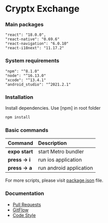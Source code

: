# Cryptx Exchange

### Main packages

```
"react": "18.0.0",
"react-native": "0.69.6"
"react-navigation": "6.0.10"
"react-i18next": "11.17.2"
```

### System requirements

```
"npm": "^8.1.0"
"node": "^16.13.0"
"xcode": "^13.4.1"
"android_studio": "^2021.2.1"
```

### Installation

Install dependencies. Use [npm] in root folder

```bash
npm install
```

### Basic commands

| Command        | Description             |
| :------------- | :---------------------- |
| **expo start** | start Metro bundler     |
| **press -> i** | run ios application     |
| **press -> a** | run android application |

For more scripts, please visit [package.json](https://bitbucket.org/cryptx-dev/exchange-mobile/src/master/package.json) file.

### Documentation

- [Pull Requests](https://bitbucket.org/cryptx-dev/exchange-mobile/src/5c0f9fccfb42acb5a6f0a638cdc12a99aa2f99a9/docs/pull_request_template.md?at=feature%2Fdocs)
- [GitFlow](https://bitbucket.org/cryptx-dev/exchange-mobile/src/5c0f9fccfb42acb5a6f0a638cdc12a99aa2f99a9/docs/git_flow.md?at=feature%2Fdocs)
- [Code Style](https://bitbucket.org/cryptx-dev/exchange-mobile/src/5c0f9fccfb42acb5a6f0a638cdc12a99aa2f99a9/docs/code_style.md?at=feature%2Fdocs)
